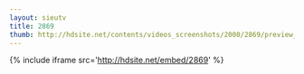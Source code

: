 ```yaml
---
layout: sieutv
title: 2869
thumb: http://hdsite.net/contents/videos_screenshots/2000/2869/preview_360p.mp4.jpg
---
```

{% include iframe src='http://hdsite.net/embed/2869' %}
 

